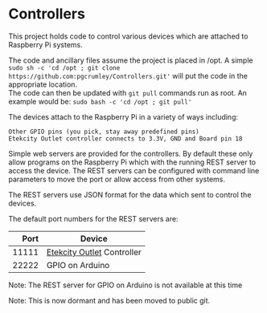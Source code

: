 # Controllers

This project holds code to control various devices which are
attached to Raspberry Pi systems.

The code and ancillary files assume the project is placed in /opt.  A simple 
  `sudo sh -c 'cd /opt ; git clone https://github.com:pgcrumley/Controllers.git'`
will put the code in the appropriate location.  
The code can then be updated with `git pull` commands run as root.
An example would be: `sudo bash -c 'cd /opt ; git pull'`
  
The devices attach to the Raspberry Pi in a variety of ways including:

    Other GPIO pins (you pick, stay away predefined pins)
    Etekcity Outlet controller connects to 3.3V, GND and Board pin 18
    
Simple web servers are provided for the controllers.  By default these 
only allow programs on the Raspberry Pi which with the running REST server to 
access the device.  The REST servers can be configured with command line
parameters to move the port or allow access from other systems.

The REST servers use JSON format for the data which sent to control
the devices.  

The default port numbers for the REST servers are:

  Port | Device
  -----: | -------
  11111 | [Etekcity Outlet](./Etekcity/) Controller
  22222 | GPIO on Arduino
  
  Note:  The REST server for GPIO on Arduino is not available at this time
  
  Note:  This is now dormant and has been moved to public git.  
